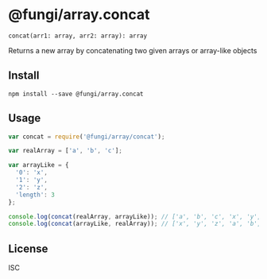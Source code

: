 @fungi/array.concat
===================

    concat(arr1: array, arr2: array): array

Returns a new array by concatenating two given arrays or array-like objects

Install
-------

    npm install --save @fungi/array.concat

Usage
-----

```js
var concat = require('@fungi/array/concat');

var realArray = ['a', 'b', 'c'];

var arrayLike = {
  '0': 'x',
  '1': 'y',
  '2': 'z',
  'length': 3
};

console.log(concat(realArray, arrayLike)); // ['a', 'b', 'c', 'x', 'y', 'z']
console.log(concat(arrayLike, realArray)); // ['x', 'y', 'z', 'a', 'b', 'c']
```

License
-------

ISC
